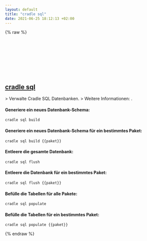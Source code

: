 ```yaml
---
layout: default
title: "cradle sql"
date: 2021-06-25 18:12:13 +02:00
---
```

{% raw %}
<h2 id="cradle-sql">
  <a href="/de/common/cradle-sql.html">cradle sql</a> <a href="#cradle-sql"><svg class="icon">
    <use href="/assets/images/unicode_sprite.svg#link" />
  </svg></a>
</h2>
> Verwalte Cradle SQL Datenbanken.
> Weitere Informationen: <https://cradlephp.github.io/docs/3.B.-Reference-Command-Line-Tools.html#sql>.

#### Generiere ein neues Datenbank-Schema:
```shell
cradle sql build
```
#### Generiere ein neues Datenbank-Schema für ein bestimmtes Paket:
```shell
cradle sql build {{paket}}
```
#### Entleere die gesamte Datenbank:
```shell
cradle sql flush
```
#### Entleere die Datenbank für ein bestimmtes Paket:
```shell
cradle sql flush {{paket}}
```
#### Befülle die Tabellen für alle Pakete:
```shell
cradle sql populate
```
#### Befülle die Tabellen für ein bestimmtes Paket:
```shell
cradle sql populate {{paket}}
```
{% endraw %}